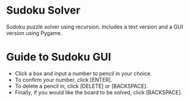 # Sudoku Solver
Sudoku puzzle solver using recursion. Includes a text version and a GUI version using Pygame.

# Guide to Sudoku GUI
- Click a box and input a number to pencil in your choice.
- To confirm your number, click [ENTER].
- To delete a pencil in, click [DELETE] or [BACKSPACE].
- Finally, if you would like the board to be solved, click [BACKSPACE].
